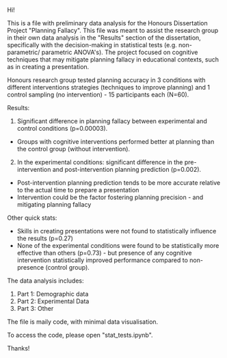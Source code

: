 Hi!

This is a file with preliminary data analysis for the Honours Dissertation Project "Planning Fallacy". This file was meant to assist the research group in their own data analysis in the "Results" section of the dissertation, specifically with the decision-making in statistical tests (e.g. non-parametric/ parametric ANOVA's).
The project focused on cognitive techniques that may mitigate planning fallacy in educational contexts, such as in creating a presentation. 

Honours research group tested planning accuracy in 3 conditions with different interventions strategies (techniques to improve planning) and 
1 control sampling (no intervention) - 15 participants each (N=60).

Results:
1) Significant difference in planning fallacy between experimental and control conditions (p=0.00003).
- Groups with cognitive interventions performed better at planning than the control group (without intervention).
2) In the experimental conditions: significant difference in the pre-intervention and post-intervention planning prediction (p=0.002).
- Post-intervention planning prediction tends to be more accurate relative to the actual time to prepare a presentation
- Intervention could be the factor fostering planning precision - and mitigating planning fallacy

Other quick stats:
* Skills in creating presentations were not found to statistically influence the results (p=0.27)
* None of the experimental conditions were found to be statistically more effective than others (p=0.73) -
but presence of any cognitive intervention statistically improved performance compared to non-presence (control group).

The data analysis includes:
1) Part 1: Demographic data
2) Part 2: Experimental Data
3) Part 3: Other

The file is maily code, with minimal data visualisation.

To access the code, please open "stat_tests.ipynb".

Thanks!
